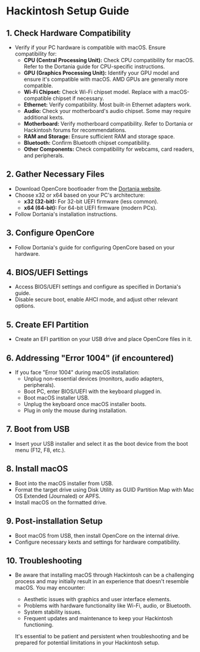 # Hackintosh Setup Guide

## 1. Check Hardware Compatibility
- Verify if your PC hardware is compatible with macOS. Ensure compatibility for:
  - **CPU (Central Processing Unit):** Check CPU compatibility for macOS. Refer to the Dortania guide for CPU-specific instructions.
  - **GPU (Graphics Processing Unit):** Identify your GPU model and ensure it's compatible with macOS. AMD GPUs are generally more compatible.
  - **Wi-Fi Chipset:** Check Wi-Fi chipset model. Replace with a macOS-compatible chipset if necessary.
  - **Ethernet:** Verify compatibility. Most built-in Ethernet adapters work.
  - **Audio:** Check your motherboard's audio chipset. Some may require additional kexts.
  - **Motherboard:** Verify motherboard compatibility. Refer to Dortania or Hackintosh forums for recommendations.
  - **RAM and Storage:** Ensure sufficient RAM and storage space.
  - **Bluetooth:** Confirm Bluetooth chipset compatibility.
  - **Other Components:** Check compatibility for webcams, card readers, and peripherals.

## 2. Gather Necessary Files
- Download OpenCore bootloader from the [Dortania website](https://dortania.github.io/OpenCore-Install-Guide/).
- Choose x32 or x64 based on your PC's architecture:
  - **x32 (32-bit):** For 32-bit UEFI firmware (less common).
  - **x64 (64-bit):** For 64-bit UEFI firmware (modern PCs).
- Follow Dortania's installation instructions.

## 3. Configure OpenCore
- Follow Dortania's guide for configuring OpenCore based on your hardware.

## 4. BIOS/UEFI Settings
- Access BIOS/UEFI settings and configure as specified in Dortania's guide.
- Disable secure boot, enable AHCI mode, and adjust other relevant options.

## 5. Create EFI Partition
- Create an EFI partition on your USB drive and place OpenCore files in it.

## 6. Addressing "Error 1004" (if encountered)
- If you face "Error 1004" during macOS installation:
  - Unplug non-essential devices (monitors, audio adapters, peripherals).
  - Boot PC, enter BIOS/UEFI with the keyboard plugged in.
  - Boot macOS installer USB.
  - Unplug the keyboard once macOS installer boots.
  - Plug in only the mouse during installation.

## 7. Boot from USB
- Insert your USB installer and select it as the boot device from the boot menu (F12, F8, etc.).

## 8. Install macOS
- Boot into the macOS installer from USB.
- Format the target drive using Disk Utility as GUID Partition Map with Mac OS Extended (Journaled) or APFS.
- Install macOS on the formatted drive.

## 9. Post-installation Setup
- Boot macOS from USB, then install OpenCore on the internal drive.
- Configure necessary kexts and settings for hardware compatibility.

## 10. Troubleshooting
- Be aware that installing macOS through Hackintosh can be a challenging process and may initially result in an experience that doesn't resemble macOS. You may encounter:
  - Aesthetic issues with graphics and user interface elements.
  - Problems with hardware functionality like Wi-Fi, audio, or Bluetooth.
  - System stability issues.
  - Frequent updates and maintenance to keep your Hackintosh functioning.

  It's essential to be patient and persistent when troubleshooting and be prepared for potential limitations in your Hackintosh setup.
